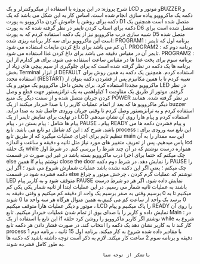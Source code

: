 شرح پروژه:
در این پروژه با استفاده از میکروکنترلر و یک LCD و موتور وBUZZER و دکمه یک ماکروویو پیاده سازی انجام شده است.
اساس کار به این شکل می باشد که یک دکمه برای روشن یا خاموش کردن ماکروویو به پورت D1 متصل شده است 
همچنین یک دکمه برای استاپ کردن تایمر در نظر گرفته شده که به پورت D6 متصل شده است
برای شبیه سازی درب ماکروویو نیز از یک دکمه استفاده کردم که به پورت D5 متصل شده است
این ماکروویو برای سه کار برنامه ریزی شده:
PROGRAM1 : برنامه اول که تایمر آن کم می باشد برای داغ کردن مایعات استفاده می شود.
PROGRAM2 : برنامه دوم که تایمر آن در مقیاس دقیقه می باشد برای داغ کردن غذا استفاده می شود.
PROGRAM2 : برنامه سوم برای پخت غذا ها در مقیاس ساعت استفاده می شود.
برای هر کدارم از این برنامه ها یک دکمه در نظر گرفته شده است که برای جلوگیری از سیم پیچی های زیاد از بخش Terminal از ابزار DEFAULT استفاده کردم.
همچنین یک دکمه به همین روش برای استفاده مجدد (RESTART) تعبیه کردم تا با همین مکانیزم پس از فشردن دکمه بتوان از ماکروویو مجددا استفاده کرد.
برای بخش داخل ماکروویو یک موتور و یک LED در نظر گرفتم.
موتور از طریق یک مقاومت 1 کیلواهمی به یک ترانزیستور جهت قطع و وصل کردن جریان متصل شده و از سمت دیگر یک منبع POWER در نظر گرفته شده.
همانند دیگر ماکروویو ها که بعد از اتمام عملیات کاربر را با صدا خبردار میکنند از یک buzzer استفاده کردم و به ترانزیستور وصل کردم تا وقتی جریان ورودی حاصل شد به صدا درآید.
در نهایت برای نمایش تایمر از یک LCD استفاده کردم و پیام هارا روی آن نشان میدهم.
پیام ها شامل : پیام بستن در ، پیام PAUSE ، پیام READY و پیام فشردن دکمه ها می باشد.
شرح کد :
این کد شامل دو تابع می باشد.
تابع process :
این تابع سه ورودی برای تنظیم تایم برای اجرای عملیات میگیرد که از طریق تابع main این سه مقدار را به آن پاس میدهیم.
پس از تعریف متغییر های مورد نیاز مثل ثانیه و دقیقه و ساعت و اندازه lcd یک حلقه while همواره درست نوشتم که در آن چند شرط را بررسی کنم.
در شرط اول چک میکنم که حتما برای اجرا درب ماکروویو بسته باشد در غیر این صورت در قسمت else همین if نوشتم پیام close the door را نمایش دهد.
در شرط دوم دکمه PAUSE را چک میکنم ؛ یعنی اگر این دکمه نشده باشد عملیات شمارش شروع می شود ؛ اگر این دکمه فشرده شود در قسمت else نوشتم که عملیات گرم کردن ، چرخش موتور و چراغ LED متوقف شود و به کاربر پیام PAUSE نمایش داده شود.
اگر هر دو شرط درست باشند به عملیات ثانیه شمار می رسیم.
در این عملیات ابتدا از ثانیه شمار یکی یکی کم میکنیم تا به 0 برسیم وقتی به صفر برسیم یک واحد از دقیقه کم میکنیم و وقتی دقیقه به 0 برسد یک واحد از ساعت کم می کنیم.به همین منوال هرگاه هر سه واحد ما 0 شوند موتور و دیگر عملیات هارا متوقف میکنیم ، LCD را پاک میکنیم و پیام READY را روی آن نمایش داده و کاربر را با صدای بوق از تمام شدن عملیات خبردار میکنیم.
تابع Main :
در این تابع با استفاده از یک if نوشتم اگر کاربر ماکروویو را روشن کرد حلقه while شروع به کار کند تا به کاربر نشان دهد یک دکمه را انتخاب کند. 
در صورت فشار دادن هر دکمه تابع process با مقادیر داده شده شروع به کار میکند.
برنامه اول 15 ثانیه ، برنامه دوم 1 دقیقه و برنامه سوم 2 ساعت کار میکند.
لازم به ذکر است توجه داشته باشید که دکمه ها به طور کامل فشرده شوند.
			

										باتشکر از توجه شما

